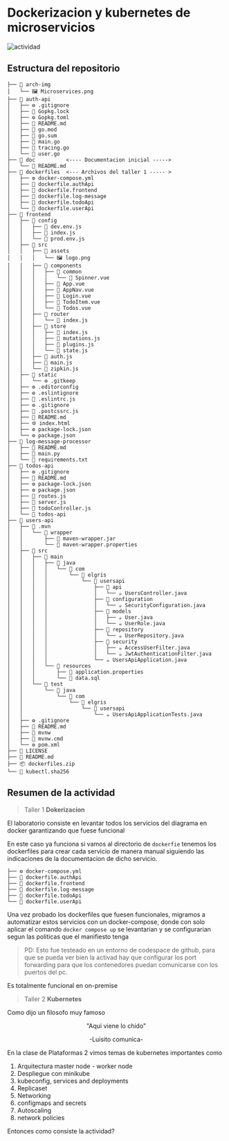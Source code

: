 # Dockerizacion y kubernetes de microservicios 

![actividad](/arch-img/Microservices.png)


## Estructura del repositorio

```
├── 📁 arch-img
│   └── 🖼️ Microservices.png
├── 📁 auth-api
│   ├── ⚙️ .gitignore
│   ├── 📄 Gopkg.lock
│   ├── ⚙️ Gopkg.toml
│   ├── 📝 README.md
│   ├── 📄 go.mod
│   ├── 📄 go.sum
│   ├── 🐹 main.go
│   ├── 🐹 tracing.go
│   └── 🐹 user.go
├── 📁 doc          <---- Documentacion inicial ----->
│   └── 📝 README.md
├── 📁 dockerfiles  <--- Archivos del taller 1 ----- >
│   ├── ⚙️ docker-compose.yml
│   ├── 📄 dockerfile.authApi
│   ├── 📄 dockerfile.frontend
│   ├── 📄 dockerfile.log-message
│   ├── 📄 dockerfile.todoApi
│   └── 📄 dockerfile.userApi
├── 📁 frontend
│   ├── 📁 config
│   │   ├── 📄 dev.env.js
│   │   ├── 📄 index.js
│   │   └── 📄 prod.env.js
│   ├── 📁 src
│   │   ├── 📁 assets
│   │   │   └── 🖼️ logo.png
│   │   ├── 📁 components
│   │   │   ├── 📁 common
│   │   │   │   └── 📄 Spinner.vue
│   │   │   ├── 📄 App.vue
│   │   │   ├── 📄 AppNav.vue
│   │   │   ├── 📄 Login.vue
│   │   │   ├── 📄 TodoItem.vue
│   │   │   └── 📄 Todos.vue
│   │   ├── 📁 router
│   │   │   └── 📄 index.js
│   │   ├── 📁 store
│   │   │   ├── 📄 index.js
│   │   │   ├── 📄 mutations.js
│   │   │   ├── 📄 plugins.js
│   │   │   └── 📄 state.js
│   │   ├── 📄 auth.js
│   │   ├── 📄 main.js
│   │   └── 📄 zipkin.js
│   ├── 📁 static
│   │   └── ⚙️ .gitkeep
│   ├── ⚙️ .editorconfig
│   ├── ⚙️ .eslintignore
│   ├── 📄 .eslintrc.js
│   ├── ⚙️ .gitignore
│   ├── 📄 .postcssrc.js
│   ├── 📝 README.md
│   ├── 🌐 index.html
│   ├── ⚙️ package-lock.json
│   └── ⚙️ package.json
├── 📁 log-message-processor
│   ├── 📝 README.md
│   ├── 🐍 main.py
│   └── 📄 requirements.txt
├── 📁 todos-api
│   ├── ⚙️ .gitignore
│   ├── 📝 README.md
│   ├── ⚙️ package-lock.json
│   ├── ⚙️ package.json
│   ├── 📄 routes.js
│   ├── 📄 server.js
│   ├── 📄 todoController.js
│   └── 📄 todos-api
├── 📁 users-api
│   ├── 📁 .mvn
│   │   └── 📁 wrapper
│   │       ├── 📄 maven-wrapper.jar
│   │       └── 📄 maven-wrapper.properties
│   ├── 📁 src
│   │   ├── 📁 main
│   │   │   ├── 📁 java
│   │   │   │   └── 📁 com
│   │   │   │       └── 📁 elgris
│   │   │   │           └── 📁 usersapi
│   │   │   │               ├── 📁 api
│   │   │   │               │   └── ☕ UsersController.java
│   │   │   │               ├── 📁 configuration
│   │   │   │               │   └── ☕ SecurityConfiguration.java
│   │   │   │               ├── 📁 models
│   │   │   │               │   ├── ☕ User.java
│   │   │   │               │   └── ☕ UserRole.java
│   │   │   │               ├── 📁 repository
│   │   │   │               │   └── ☕ UserRepository.java
│   │   │   │               ├── 📁 security
│   │   │   │               │   ├── ☕ AccessUserFilter.java
│   │   │   │               │   └── ☕ JwtAuthenticationFilter.java
│   │   │   │               └── ☕ UsersApiApplication.java
│   │   │   └── 📁 resources
│   │   │       ├── 📄 application.properties
│   │   │       └── 📄 data.sql
│   │   └── 📁 test
│   │       └── 📁 java
│   │           └── 📁 com
│   │               └── 📁 elgris
│   │                   └── 📁 usersapi
│   │                       └── ☕ UsersApiApplicationTests.java
│   ├── ⚙️ .gitignore
│   ├── 📝 README.md
│   ├── 📄 mvnw
│   ├── 📄 mvnw.cmd
│   └── ⚙️ pom.xml
├── 📄 LICENSE
├── 📝 README.md
├── 📦 dockerfiles.zip
└── 📄 kubectl.sha256
```
## Resumen de la actividad
 > Taller 1 **Dokerizacion** 

 El laboratorio consiste en levantar todos los servicios del diagrama en docker garantizando que fuese funcional

 En este caso ya funciona si vamos al directorio de ````dockerfie```` tenemos los dockerfiles para crear cada servicio de manera manual siguiendo las indicaciones de la documentacion de dicho servicio.




 ```
├── ⚙️ docker-compose.yml
├── 📄 dockerfile.authApi
├── 📄 dockerfile.frontend
├── 📄 dockerfile.log-message
├── 📄 dockerfile.todoApi
└── 📄 dockerfile.userApi
```

 Una vez probado los dockerfiles  que fuesen funcionales, migramos a automatizar estos servicios con un docker-compose, donde con solo aplicar el comando ````docker compose up```` se levantarian y se configurarian segun las politicas que el manifiesto tenga

 > PD: Esto fue testeado en un entorno de codespace de github, para que se pueda ver bien la activad hay que configurar los port forwarding para que los contenedores puedan comunicarse con los puertos del pc.

  Es totalmente funcional en on-premise
  

 > Taller 2 **Kubernetes**

 Como dijo un filosofo muy famoso 
 <p align="center">"Aqui viene lo chido"</p>
<p align="center">  -Luisito comunica-</p>

En la clase de Plataformas 2 vimos temas de kubernetes importantes como 

 1. Arquitectura master node - worker node
 2. Despliegue con minikube
 3. kubeconfig, services and deployments
 4. Replicaset
 5. Networking
 6. configmaps and secrets
 7. Autoscaling
 8. network policies 
 
 Entonces como consiste la actividad? 
 
 